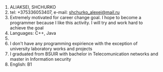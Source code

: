 1. ALIAKSEI, SHCHURKO
2. tel: +375336053407, e-mail: shchurko_alexei@mail.ru
3. Extremely motivated for career change goal. I hope to become a programmer because I like this activity. I will try and work hard to achieve the goal
4. Languages: C++, Java
5. 
6. I don't have any programming expirience with the exception of university laboratory works and projects 
7. I graduated from BSUIR with bachelor in Telecomunication networks and master in Information security
8. English: B1
